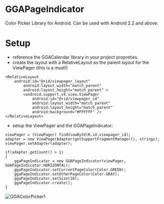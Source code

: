 GGAPageIndicator
================

Color Picker Library for Android.
Can be used with Android 2.2 and above.

Setup
==============
- reference the GGACalendar library in your project propreties.
- create the layout with a RelativeLayout as the parent layout for the ViewPager (this is a must!)
```
<RelativeLayout
	android:id="@+id/viewpager_layout"
        android:layout_width="match_parent"
        android:layout_height="match_parent" >
	    <android.support.v4.view.ViewPager
	        android:id="@+id/viewpager_id"
	        android:layout_width="match_parent"
	        android:layout_height="match_parent"
	        android:background="#FFFFFF" />
</RelativeLayout>
```
- setup the ViewPager and the GGAPageIndicator:
```
viewPager = (ViewPager) findViewById(R.id.viewpager_id);	
adapter = new ViewPagerAdapter(getSupportFragmentManager(), strings);
viewPager.setAdapter(adapter);
		
if(adapter.getCount() > 1)
{
	ggaPageIndicator = new GGAPageIndicator(viewPager, GGAPageIndicator.HORIZONTAL);
	ggaPageIndicator.setCurrentPageColor(Color.GREEN);
	ggaPageIndicator.setOtherPageColor(Color.GRAY);
	ggaPageIndicator.setSize(10);
	ggaPageIndicator.create();
}
```

![GGAColorPicker1](https://raw2.github.com/HoriaGoran/GGAColorPicker/master/GGAColorPicker-lib/images/Screenshot.png)
